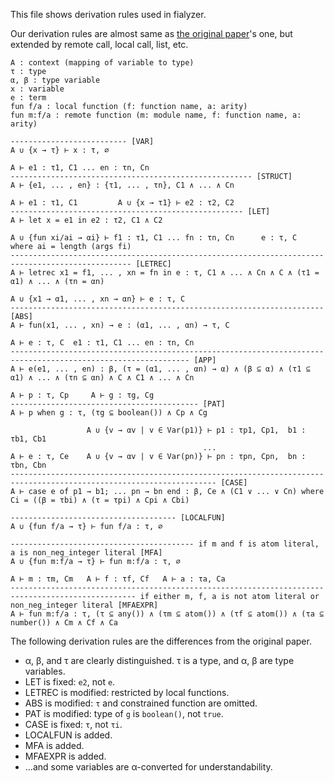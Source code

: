 This file shows derivation rules used in fialyzer.

Our derivation rules are almost same as [the original paper](https://it.uu.se/research/group/hipe/papers/succ_types.pdf)'s one, but extended by remote call, local call, list, etc.

```
A : context (mapping of variable to type)
τ : type
α, β : type variable
x : variable
e : term
fun f/a : local function (f: function name, a: arity)
fun m:f/a : remote function (m: module name, f: function name, a: arity)
```

```
-------------------------- [VAR]
A ∪ {x → τ} ⊢ x : τ, ∅

A ⊢ e1 : τ1, C1 ... en : τn, Cn
------------------------------------------------------ [STRUCT]
A ⊢ {e1, ... , en} : {τ1, ... , τn}, C1 ∧ ... ∧ Cn

A ⊢ e1 : τ1, C1         A ∪ {x → τ1} ⊢ e2 : τ2, C2
---------------------------------------------------- [LET]
A ⊢ let x = e1 in e2 : τ2, C1 ∧ C2

A ∪ {fun xi/ai → αi} ⊢ f1 : τ1, C1 ... fn : τn, Cn      e : τ, C   where ai = length (args fi)
------------------------------------------------------------------------------------------------- [LETREC]
A ⊢ letrec x1 = f1, ... , xn = fn in e : τ, C1 ∧ ... ∧ Cn ∧ C ∧ (τ1 = α1) ∧ ... ∧ (τn = αn)

A ∪ {x1 → α1, ... , xn → αn} ⊢ e : τ, C
---------------------------------------------------------------------- [ABS]
A ⊢ fun(x1, ... , xn) → e : (α1, ... , αn) → τ, C

A ⊢ e : τ, C  e1 : τ1, C1 ... en : τn, Cn
-------------------------------------------------------------------------------------------------------------- [APP]
A ⊢ e(e1, ... , en) : β, (τ = (α1, ... , αn) → α) ∧ (β ⊆ α) ∧ (τ1 ⊆ α1) ∧ ... ∧ (τn ⊆ αn) ∧ C ∧ C1 ∧ ... ∧ Cn

A ⊢ p : τ, Cp     A ⊢ g : τg, Cg
------------------------------------------ [PAT]
A ⊢ p when g : τ, (τg ⊆ boolean()) ∧ Cp ∧ Cg

                 A ∪ {v → αv | v ∈ Var(p1)} ⊢ p1 : τp1, Cp1,  b1 : τb1, Cb1
                                           ...
A ⊢ e : τ, Ce    A ∪ {v → αv | v ∈ Var(pn)} ⊢ pn : τpn, Cpn,  bn : τbn, Cbn
-------------------------------------------------------------------------------------------------------------------- [CASE]
A ⊢ case e of p1 → b1; ... pn → bn end : β, Ce ∧ (C1 ∨ ... ∨ Cn) where Ci = ((β = τbi) ∧ (τ = τpi) ∧ Cpi ∧ Cbi)

------------------------------------- [LOCALFUN]
A ∪ {fun f/a → τ} ⊢ fun f/a : τ, ∅

----------------------------------------- if m and f is atom literal, a is non_neg_integer literal [MFA]
A ∪ {fun m:f/a → τ} ⊢ fun m:f/a : τ, ∅

A ⊢ m : τm, Cm   A ⊢ f : τf, Cf   A ⊢ a : τa, Ca
-------------------------------------------------------------------------------------------------- if either m, f, a is not atom literal or non_neg_integer literal [MFAEXPR]
A ⊢ fun m:f/a : τ, (τ ⊆ any()) ∧ (τm ⊆ atom()) ∧ (τf ⊆ atom()) ∧ (τa ⊆ number()) ∧ Cm ∧ Cf ∧ Ca
```

The following derivation rules are the differences from the original paper.

- α, β, and τ are clearly distinguished. τ is a type, and α, β are type variables.
- LET is fixed: `e2`, not `e`.
- LETREC is modified: restricted by local functions.
- ABS is modified: `τ` and constrained function are omitted.
- PAT is modified: type of `g` is `boolean()`, not `true`.
- CASE is fixed: `τ`, not `τi`.
- LOCALFUN is added.
- MFA is added.
- MFAEXPR is added.
- ...and some variables are α-converted for understandability.
